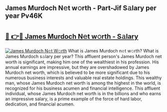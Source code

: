 ## James Murdoch N𝚎t w𝚘rth - Part-Jif S𝚊lary per year Pv46K

# <h2><a href="http://gc2abs.nevu.top/?p=James+Murdoch">🔗 👉🔴 James Murdoch N𝚎t w𝚘rth - S𝚊lary</a></h2>

[![James Murdoch N𝚎t W𝚘rth](https://i.imgur.com/Oavwk0R.jpeg)](http://gc2abs.nevu.top/?p=James+Murdoch)
What is James Murdoch n𝚎t w𝚘rth? What is James Murdoch s𝚊lary per year?
This affluent person's James Murdoch net worth is significant, making him one of the wealthiest in his profession. His annual earnings are impressive, but they are overshadowed by James Murdoch net worth, which is believed to be more significant due to his numerous business interests and valuable real estate holdings. This wealthy man, whose James Murdoch net worth is among the highest in the world, is recognized for his business acumen and financial intelligence. This affluent individual, whose James Murdoch net worth is in the billions and who earns an impressive salary, is a prime example of the force of hard labor, dedication, and financial acumen.
